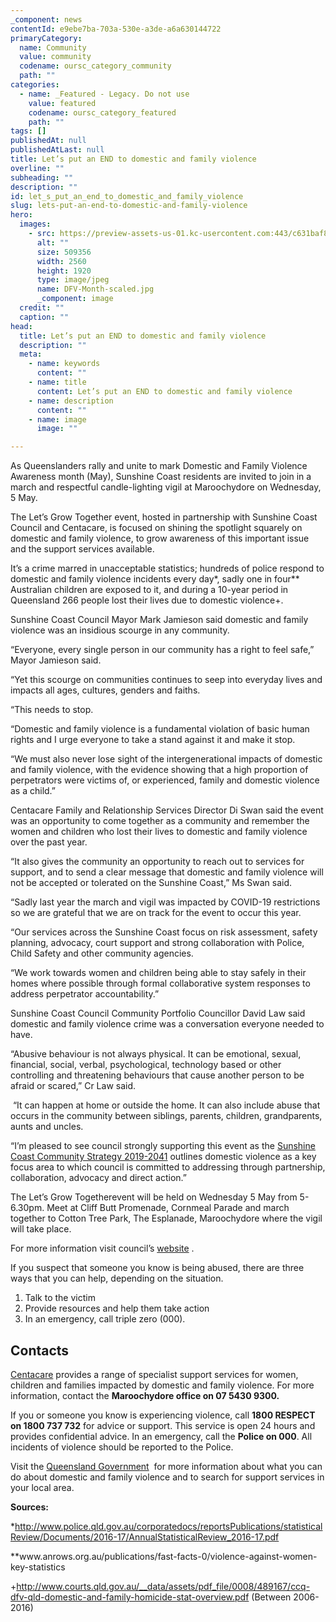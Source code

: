 ```yaml
---
_component: news
contentId: e9ebe7ba-703a-530e-a3de-a6a630144722
primaryCategory:
  name: Community
  value: community
  codename: oursc_category_community
  path: ""
categories:
  - name: _Featured - Legacy. Do not use
    value: featured
    codename: oursc_category_featured
    path: ""
tags: []
publishedAt: null
publishedAtLast: null
title: Let’s put an END to domestic and family violence
overline: ""
subheading: ""
description: ""
id: let_s_put_an_end_to_domestic_and_family_violence
slug: lets-put-an-end-to-domestic-and-family-violence
hero:
  images:
    - src: https://preview-assets-us-01.kc-usercontent.com:443/c631baf8-1b46-001f-580c-d0001b68b4a8/0ce49e06-36ea-4826-83a8-24eca107059d/DFV-Month-scaled.jpg
      alt: ""
      size: 509356
      width: 2560
      height: 1920
      type: image/jpeg
      name: DFV-Month-scaled.jpg
      _component: image
  credit: ""
  caption: ""
head:
  title: Let’s put an END to domestic and family violence
  description: ""
  meta:
    - name: keywords
      content: ""
    - name: title
      content: Let’s put an END to domestic and family violence
    - name: description
      content: ""
    - name: image
      image: ""

---
```

As Queenslanders rally and unite to mark Domestic and Family Violence Awareness month (May), Sunshine Coast residents are invited to join in a march and respectful candle-lighting vigil at Maroochydore on Wednesday, 5 May.

The Let’s Grow Together event, hosted in partnership with Sunshine Coast Council and Centacare, is focused on shining the spotlight squarely on domestic and family violence, to grow awareness of this important issue and the support services available.

It’s a crime marred in unacceptable statistics; hundreds of police respond to domestic and family violence incidents every day\*, sadly one in four\*\* Australian children are exposed to it, and during a 10-year period in Queensland 266 people lost their lives due to domestic violence+.

Sunshine Coast Council Mayor Mark Jamieson said domestic and family violence was an insidious scourge in any community.

“Everyone, every single person in our community has a right to feel safe,” Mayor Jamieson said.

“Yet this scourge on communities continues to seep into everyday lives and impacts all ages, cultures, genders and faiths.

“This needs to stop.

“Domestic and family violence is a fundamental violation of basic human rights and I urge everyone to take a stand against it and make it stop.

“We must also never lose sight of the intergenerational impacts of domestic and family violence, with the evidence showing that a high proportion of perpetrators were victims of, or experienced, family and domestic violence as a child.”

Centacare Family and Relationship Services Director Di Swan said the event was an opportunity to come together as a community and remember the women and children who lost their lives to domestic and family violence over the past year.

“It also gives the community an opportunity to reach out to services for support, and to send a clear message that domestic and family violence will not be accepted or tolerated on the Sunshine Coast,” Ms Swan said.

“Sadly last year the march and vigil was impacted by COVID-19 restrictions so we are grateful that we are on track for the event to occur this year.

“Our services across the Sunshine Coast focus on risk assessment, safety planning, advocacy, court support and strong collaboration with Police, Child Safety and other community agencies.

“We work towards women and children being able to stay safely in their homes where possible through formal collaborative system responses to address perpetrator accountability.”

Sunshine Coast Council Community Portfolio Councillor David Law said domestic and family violence crime was a conversation everyone needed to have.

“Abusive behaviour is not always physical. It can be emotional, sexual, financial, social, verbal, psychological, technology based or other controlling and threatening behaviours that cause another person to be afraid or scared,” Cr Law said.

 “It can happen at home or outside the home. It can also include abuse that occurs in the community between siblings, parents, children, grandparents, aunts and uncles.

“I’m pleased to see council strongly supporting this event as the [Sunshine Coast Community Strategy 2019-2041](https://www.sunshinecoast.qld.gov.au/Council/Planning-and-Projects/Regional-Strategies/Sunshine-Coast-Community-Strategy-2019-to-2041)
&#x20;outlines domestic violence as a key focus area to which council is committed to addressing through partnership, collaboration, advocacy and direct action.”

The Let’s Grow Togetherevent will be held on Wednesday 5 May from 5-6.30pm. Meet at Cliff Butt Promenade, Cornmeal Parade and march together to Cotton Tree Park, The Esplanade, Maroochydore where the vigil will take place.

For more information visit council’s [website](https://www.sunshinecoast.qld.gov.au/Living-and-Community/Community-Safety/Domestic-and-family-violence)
.

If you suspect that someone you know is being abused, there are three ways that you can help, depending on the situation.

1.  Talk to the victim
2.  Provide resources and help them take action
3.  In an emergency, call triple zero (000).

## Contacts

[Centacare](https://centacarebrisbane.net.au/)
&#x20;provides a range of specialist support services for women, children and families impacted by domestic and family violence. For more information, contact the **Maroochydore office on 07 5430 9300.**

If you or someone you know is experiencing violence, call **1800 RESPECT on 1800 737 732** for advice or support. This service is open 24 hours and provides confidential advice. In an emergency, call the **Police on 000**. All incidents of violence should be reported to the Police.

Visit the [Queensland Government](https://campaigns.premiers.qld.gov.au/dfvsupport)
 for more information about what you can do about domestic and family violence and to search for support services in your local area.

**Sources:**

\*<http://www.police.qld.gov.au/corporatedocs/reportsPublications/statisticalReview/Documents/2016-17/AnnualStatisticalReview_2016-17.pdf>


\*\*www\.anrows.org.au/publications/fast-facts-0/violence-against-women-key-statistics

+<http://www.courts.qld.gov.au/__data/assets/pdf_file/0008/489167/ccq-dfv-qld-domestic-and-family-homicide-stat-overview.pdf>
&#x20;(Between 2006-2016)
